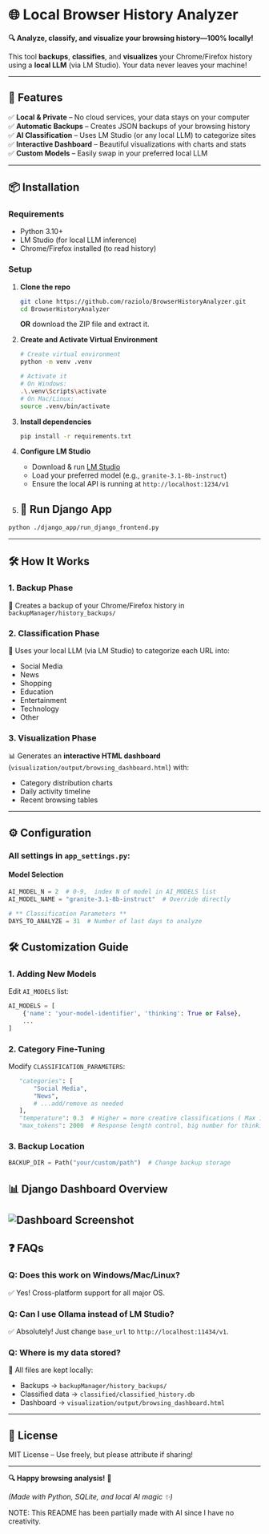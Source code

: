 # 🌐 **Local Browser History Analyzer**  

**🔍 Analyze, classify, and visualize your browsing history—100% locally!**  

This tool **backups**, **classifies**, and **visualizes** your Chrome/Firefox history using a **local LLM** (via LM Studio). Your data never leaves your machine!  

---

## 🚀 **Features**  

✅ **Local & Private** – No cloud services, your data stays on your computer  
✅ **Automatic Backups** – Creates JSON backups of your browsing history  
✅ **AI Classification** – Uses LM Studio (or any local LLM) to categorize sites  
✅ **Interactive Dashboard** – Beautiful visualizations with charts and stats  
✅ **Custom Models** – Easily swap in your preferred local LLM  

---

## 📦 **Installation**  

### **Requirements**  
- Python 3.10+  
- LM Studio (for local LLM inference)  
- Chrome/Firefox installed (to read history)  

### **Setup**  
1. **Clone the repo**  
   ```bash
   git clone https://github.com/raziolo/BrowserHistoryAnalyzer.git
   cd BrowserHistoryAnalyzer
   ```
   
    **OR** download the ZIP file and extract it.


2. **Create and Activate Virtual Environment**  
   ```bash
   # Create virtual environment
   python -m venv .venv
   
   # Activate it
   # On Windows:
   .\.venv\Scripts\activate
   # On Mac/Linux:
   source .venv/bin/activate
   ```

3. **Install dependencies**  
   ```bash
   pip install -r requirements.txt
   ```

4. **Configure LM Studio**  
   - Download & run [LM Studio](https://lmstudio.ai/)  
   - Load your preferred model (e.g., `granite-3.1-8b-instruct`)  
   - Ensure the local API is running at `http://localhost:1234/v1`  

5. ## 🤠 Run Django App
```bash
python ./django_app/run_django_frontend.py
```
---

## 🛠 **How It Works**  

### **1. Backup Phase**  
📂 Creates a backup of your Chrome/Firefox history in `backupManager/history_backups/`  

### **2. Classification Phase**  
🤖 Uses your local LLM (via LM Studio) to categorize each URL into:  
- Social Media  
- News  
- Shopping  
- Education  
- Entertainment  
- Technology  
- Other  

### **3. Visualization Phase**  
📊 Generates an **interactive HTML dashboard** (`visualization/output/browsing_dashboard.html`) with:  
- Category distribution charts  
- Daily activity timeline  
- Recent browsing tables  

---
## ⚙️ Configuration
### All settings in `app_settings.py`:

#### Model Selection
```python
AI_MODEL_N = 2  # 0-9,  index N of model in AI_MODELS list
AI_MODEL_NAME = "granite-3.1-8b-instruct"  # Override directly

# ** Classification Parameters **
DAYS_TO_ANALYZE = 31  # Number of last days to analyze
```

## 🛠 Customization Guide

### 1. Adding New Models
Edit `AI_MODELS` list:
```python
AI_MODELS = [
    {'name': 'your-model-identifier', 'thinking': True or False},
    ...
]
```

### 2. Category Fine-Tuning
Modify `CLASSIFICATION_PARAMETERS`:
```python
   "categories": [
       "Social Media",
       "News",
       # ...add/remove as needed
   ],
   "temperature": 0.3  # Higher = more creative classifications ( Max 1.0)
   "max_tokens": 2000  # Response length control, big number for thinking models
```

### 3. Backup Location
```python
BACKUP_DIR = Path("your/custom/path")  # Change backup storage
```


## 📊 **Django Dashboard Overview**
![Dashboard Screenshot](https://i.ibb.co/7NyQNc8p/image.png)
---

## ❓ **FAQs**  

### **Q: Does this work on Windows/Mac/Linux?**  
✅ Yes! Cross-platform support for all major OS.  

### **Q: Can I use Ollama instead of LM Studio?**  
✅ Absolutely! Just change `base_url` to `http://localhost:11434/v1`.  

### **Q: Where is my data stored?**  
📂 All files are kept locally:  
- Backups → `backupManager/history_backups/`  
- Classified data → `classified/classified_history.db`  
- Dashboard → `visualization/output/browsing_dashboard.html`

---

## 📜 **License**  
MIT License – Use freely, but please attribute if sharing!  

---

**🔍 Happy browsing analysis!** 🚀  

*(Made with Python, SQLite, and local AI magic ✨)*

NOTE: This README has been partially made with AI since I have no creativity. 
